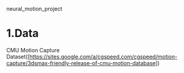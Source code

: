 neural_motion_project

# 1.Data
CMU Motion Capture Dataset([https://sites.google.com/a/cgspeed.com/cgspeed/motion-capture/3dsmax-friendly-release-of-cmu-motion-database])
